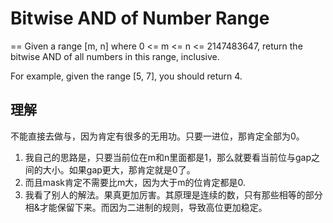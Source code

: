 # Bitwise AND of Number Range
==
Given a range [m, n] where 0 <= m <= n <= 2147483647, return the bitwise AND of all numbers in this range, inclusive.

For example, given the range [5, 7], you should return 4.

## 理解
不能直接去做与，因为肯定有很多的无用功。只要一进位，那肯定全部为0。
 1. 我自己的思路是，只要当前位在m和n里面都是1，那么就要看当前位与gap之间的大小。如果gap更大，那肯定就是0了。
 2. 而且mask肯定不需要比m大，因为大于m的位肯定都是0.
 3. 我看了别人的解法。果真更加厉害。其原理是连续的数，只有那些相等的部分相&才能保留下来。而因为二进制的规则，导致高位更加稳定。